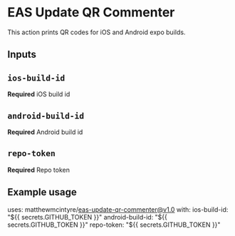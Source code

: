 # EAS Update QR Commenter

This action prints QR codes for iOS and Android expo builds.

## Inputs

## `ios-build-id`

**Required** iOS build id

## `android-build-id`

**Required** Android build id

## `repo-token`

**Required** Repo token

## Example usage

uses: matthewmcintyre/eas-update-qr-commenter@v1.0
with:
  ios-build-id: "${{ secrets.GITHUB_TOKEN }}"
  android-build-id: "${{ secrets.GITHUB_TOKEN }}"
  repo-token: "${{ secrets.GITHUB_TOKEN }}"
